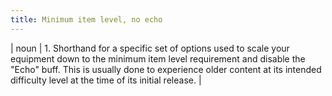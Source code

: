 ```yaml
---
title: Minimum item level, no echo
---
```

| noun | 1.  	Shorthand for a specific set of options used to scale your equipment down to the minimum item level requirement and disable the "Echo" buff. This is usually done to experience older content at its intended difficulty level at the time of its initial release.	|